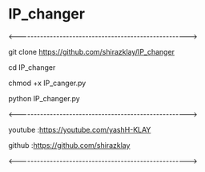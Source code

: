# IP_changer

<----------------------------------------------------->

git clone https://github.com/shirazklay/IP_changer

cd IP_changer

chmod +x IP_canger.py

python IP_changer.py

<----------------------------------------------------->

youtube :https://youtube.com/yashH-KLAY

github  :https://github.com/shirazklay

<----------------------------------------------------->

